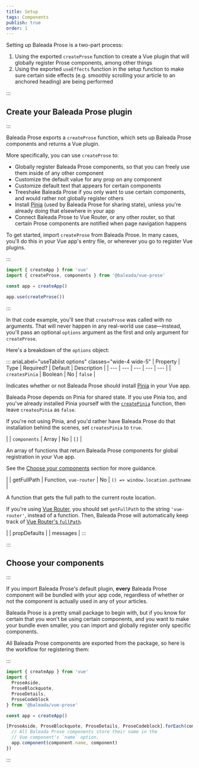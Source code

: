 ```yaml
---
title: Setup
tags: Components
publish: true
order: 1
---
```


Setting up Baleada Prose is a two-part process:
1. Using the exported `createProse` function to create a Vue plugin that will globally register Prose components, among other things
2. Using the exported `useEffects` function in the setup function to make sure certain side effects (e.g. smoothly scrolling your article to an anchored heading) are being performed


:::
## Create your Baleada Prose plugin
:::

Baleada Prose exports a `createProse` function, which sets up Baleada Prose components and returns a Vue plugin.

More specifically, you can use `createProse` to:
- Globally register Baleada Prose components, so that you can freely use them inside of any other component
- Customize the default value for any prop on any component
- Customize default text that appears for certain components
- Treeshake Baleada Prose if you only want to use certain components, and would rather not globally register others
- Install [Pinia](https://pinia.esm.dev) (used by Baleada Prose for sharing state), unless you're already doing that elsewhere in your app
- Connect Baleada Prose to Vue Router, or any other router, so that certain Prose components are notified when page navigation happens

To get started, import `createProse` from Baleada Prose. In many cases, you'll do this in your Vue app's entry file, or wherever you go to register Vue plugins.

:::
```js
import { createApp } from 'vue'
import { createProse, components } from '@baleada/vue-prose'

const app = createApp()

app.use(createProse())
```
:::

In that code example, you'll see that `createProse` was called with no arguments. That will never happen in any real-world use case—instead, you'll pass an optional `options` argument as the first and only argument for `createProse`.

Here's a breakdown of the `options` object:

::: ariaLabel="useTablist options" classes="wide-4 wide-5"
| Property | Type | Required? | Default | Description |
| --- | --- | --- | --- | --- |
| `createsPinia` | Boolean | No | `false` | <p>Indicates whether or not Baleada Prose should install [Pinia](https://pinia.esm.dev) in your Vue app.</p><p>Baleada Prose depends on Pinia for shared state. If you use Pinia too, and you've already installed Pinia yourself with the [`createPinia`](https://pinia.esm.dev/api/modules/pinia.html#createpinia) function, then leave `createsPinia` as `false`.</p><p>If you're not using Pinia, and you'd rather have Baleada Prose do that installation behind the scenes, set `createsPinia` to `true`.</p> |
| `components` | Array | No | `[]` | <p>An array of functions that return Baleada Prose components for global registration in your Vue app.</p><p>See the [Choose your components](#choose-your-components) section for more guidance.</p> |
| getFullPath | Function, `vue-router` | No | `() => window.location.pathname` | <p>A function that gets the full path to the current route location.</p><p>If you're using [Vue Router](https://next.router.vuejs.org/), you should set `getFullPath` to the string `'vue-router'`, instead of a function. Then, Baleada Prose will automatically keep track of [Vue Router's `fullPath`](https://next.router.vuejs.org/api/#fullpath).</p> |
| propDefaults |
| messages |
:::






:::
## Choose your components
:::




If you import Baleada Prose's default plugin, **every** Baleada Prose component will be bundled with your app code, regardless of whether or not the component is actually used in any of your articles.

Baleada Prose is a pretty small package to begin with, but if you know for certain that you won't be using certain components, and you want to make your bundle even smaller, you can import and globally register only specific components.

All Baleada Prose components are exported from the package, so here is the workflow for registering them:

:::
```js
import { createApp } from 'vue'
import {
  ProseAside,
  ProseBlockquote,
  ProseDetails,
  ProseCodeblock
} from '@baleada/vue-prose'

const app = createApp()

[ProseAside, ProseBlockquote, ProseDetails, ProseCodeblock].forEach(component => {
  // All Baleada Prose components store their name in the
  // Vue component's `name` option.
  app.component(component.name, component)
})
```
:::
